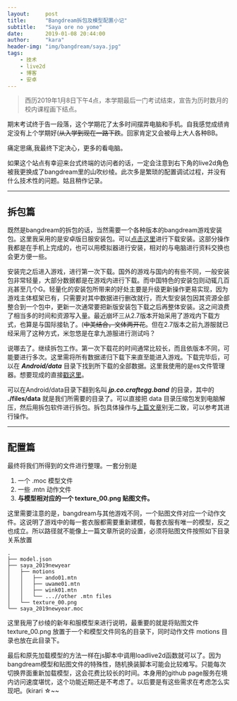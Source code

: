 ```yaml
---
layout:     post
title:      "Bangdream拆包及模型配置小记"
subtitle:   "Saya ore no yome"
date:       2019-01-08 20:44:00
author:     "kara"
header-img: "img/bangdream/saya.jpg"
tags:
    - 技术
    - live2d
    - 博客
    - 安卓
---
```


> 西历2019年1月8日下午4点，本学期最后一门考试结束，宣告为历时数月的校内课程画下结点。

期末考试终于告一段落，这个学期花了太多时间摆弄电脑和手机。自我感觉成绩肯定没有上个学期好(~~从入学到现在一路下跌~~。回家肯定又会被母上大人各种BB。

痛定思痛,我最终下定决心，更多的看电脑。

如果这个站点有幸迎来台式终端的访问者的话，一定会注意到右下角的live2d角色被我更换成了bangdream里的山吹纱绫。此次多是繁琐的配置调试过程，并没有什么技术性的问题。姑且稍作记录。

---

## 拆包篇

既然是bangdream的拆包的话，当然需要一个各种版本的bangdream游戏安装包。这里我采用的是安卓版日服安装包。可以[点击这里](https://play.google.com/store/apps/details?id=jp.co.craftegg.band&hl=zh_CN)进行下载安装。这部分操作我都是在手机上完成的，也可以用模拟器进行安装，相对的与电脑进行资料交换也会更方便一些。

安装完之后进入游戏，进行第一次下载。国外的游戏与国内的有些不同，一般安装包非常轻量，大部分数据都是在游戏内进行下载。而中国特色的安装包则动辄几百兆甚至几个G。轻量化的安装包所带来的好处主要是升级更新操作更易实现，因为游戏主体框架已有，只需要对其中数据进行删改就行，而大型安装包因其资源全部整合到一个包中，更新一次通常要把新版安装包下载之后再整体安装。这之间浪费了相当多的时间和资源写入量。最近崩坏三从2.7版本开始采用了游戏内下载方式，也算是与国际接轨了。(~~中美结合，文体两开花~~。但在2.7版本之前九游服就已经采用了这种方式，米忽悠是在拿九游服进行测试吗？

说哪去了。继续拆包工作。第一次下载花的时间通常比较长，而且依版本不同，可能要进行多次。这里需将所有数据递归下载下来直至能进入游戏。下载完毕后，可以在 ***Android/data*** 目录下找到所下载的全部数据。这里我使用的是es文件管理器。想要现成的直接[戳这里](https://play.google.com/store/apps/details?id=com.estrongs.android.pop)。

可以在Android/data目录下翻到名叫 ***jp.co.craftegg.band*** 的目录，其中的 **./files/data** 就是我们所需要的目录了。可以直接把 data 目录压缩包发到电脑解压，然后用拆包软件进行拆包。拆包具体操作与[上篇文章](https://kara07.github.io/2018/12/08/live2d/)别无二致，可以参考其进行操作。

---

## 配置篇


最终将我们所得到的文件进行整理。一套分别是

1. 一个 .moc 模型文件
2. 一些 .mtn 动作文件
3. **与模型相对应的一个 texture_00.png 贴图文件。**

这里需要注意的是，bangdream与其他游戏不同，一个贴图文件对应一个动作文件。这说明了游戏中的每一套衣服都需要重新建模，每套衣服有唯一的模型，反之也成立。所以路径就不能像上一篇文章所说的设置，必须将贴图文件按照如下目录关系放置

```
.
├── model.json
├── saya_2019newyear
│   ├── motions
│   │   ├── ando01.mtn
│   │   ├── uwame01.mtn
│   │   ├── wink01.mtn
│   │   └── ...//other .mtn files
│   └── texture_00.png
└── saya_2019newyear.moc

```
这里我用了纱绫的新年和服模型来进行说明，最重要的就是将贴图文件 texture_00.png 放置于一个和模型文件同名的目录下，同时动作文件 motions 目录也放在此目录下。

最后和原先加载模型的方法一样在js脚本中调用loadlive2d函数就可以了。因为bangdream模型和贴图文件的特殊性，随机换装脚本可能会比较难写。只能每次切换界面重新加载模型，这会花费比较长的时间。本身用的github page服务在境内访问速度堪忧，这个功能近期还是不考虑了。以后要是有这些需求在考虑怎么实现吧。(kirari ☆~~



